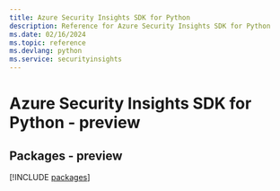 ```yaml
---
title: Azure Security Insights SDK for Python
description: Reference for Azure Security Insights SDK for Python
ms.date: 02/16/2024
ms.topic: reference
ms.devlang: python
ms.service: securityinsights
---
```

# Azure Security Insights SDK for Python - preview
## Packages - preview
[!INCLUDE [packages](security-insights-index.md)]